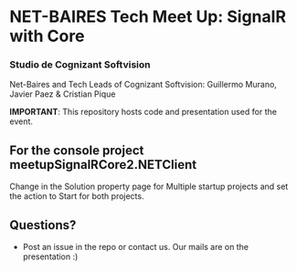 # NET-BAIRES Tech Meet Up: SignalR with Core

### Studio de Cognizant Softvision

Net-Baires and Tech Leads of Cognizant Softvision: Guillermo Murano, Javier Paez & Cristian Pique

**IMPORTANT**: This repository hosts code and presentation used for the event.

## For the console project meetupSignalRCore2.NETClient

Change in the Solution property page for Multiple startup projects and set the action to Start for both projects.

## Questions?
* Post an issue in the repo or contact us. Our mails are on the presentation :)
